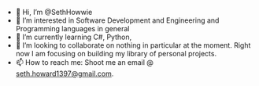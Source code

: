 - 👋 Hi, I’m @SethHowwie
- 👀 I’m interested in Software Development and Engineering and Programming languages in general
- 🌱 I’m currently learning C#, Python, 
- 💞️ I’m looking to collaborate on nothing in particular at the moment. Right now I am focusing on building my library of personal projects. 
- 📫 How to reach me: Shoot me an email @ seth.howard1397@gmail.com. 

<!---
SethHowwie/SethHowwie is a ✨ special ✨ repository because its `README.md` (this file) appears on your GitHub profile.
You can click the Preview link to take a look at your changes.
--->
